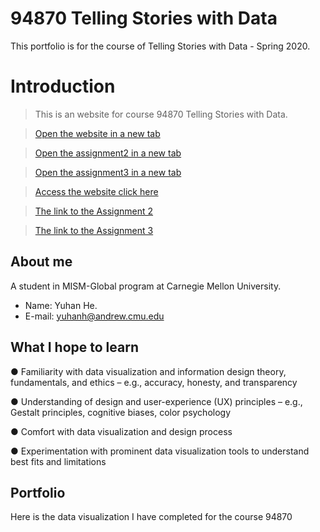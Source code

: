 # 94870 Telling Stories with Data
This portfolio is for the course of Telling Stories with Data - Spring 2020.

# Introduction

> This is an website for course 94870 Telling Stories with Data.

> <a href="https://hyh1997112.github.io/94870portfolio/" target="_blank">Open the website in a new tab</a>

> <a href="https://hyh1997112.github.io/94870portfolio/assignment2" target="_blank">Open the assignment2 in a new tab</a>

> <a href="https://hyh1997112.github.io/94870portfolio/assignment3" target="_blank">Open the assignment3 in a new tab</a>

> [Access the website click here](https://hyh1997112.github.io/94870portfolio/)

> [The link to the Assignment 2](https://hyh1997112.github.io/94870portfolio/assignment2)

> [The link to the Assignment 3](https://hyh1997112.github.io/94870portfolio/assignment3)

## About me
A student in MISM-Global program at Carnegie Mellon University.
- Name: Yuhan He.
- E-mail: yuhanh@andrew.cmu.edu

## What I hope to learn
● Familiarity with data visualization and information design theory, fundamentals, and
ethics – e.g., accuracy, honesty, and transparency

● Understanding of design and user-experience (UX) principles – e.g., Gestalt principles,
cognitive biases, color psychology

● Comfort with data visualization and design process

● Experimentation with prominent data visualization tools to understand best fits and
limitations

## Portfolio 
Here is the data visualization I have completed for the course 94870

